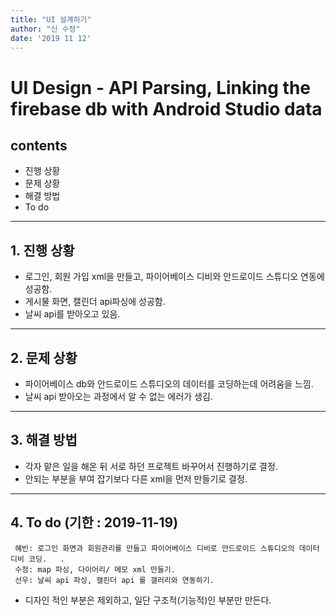 ```yaml
---
title: "UI 설계하기"
author: "신 수정"
date: '2019 11 12'
---
```


UI Design - API Parsing, Linking the firebase db with Android Studio data
=========================

contents
---------------
+ 진행 상황
+ 문제 상황
+ 해결 방법
+ To do

* * *
## 1. 진행 상황
- 로그인, 회원 가입 xml을 만들고, 파이어베이스 디비와 안드로이드 스튜디오 연동에 성공함.
- 게시물 화면, 캘린더 api파싱에 성공함.
- 날씨 api를 받아오고 있음.
* * *
## 2. 문제 상황
- 파이어베이스 db와 안드로이드 스튜디오의 데이터를 코딩하는데 어려움을 느낌.
- 날씨 api 받아오는 과정에서 알 수 없는 에러가 생김.

* * *
## 3. 해결 방법
- 각자 맡은 일을 해온 뒤 서로 하던 프로젝트 바꾸어서 진행하기로 결정.
- 안되는 부분을 부여 잡기보다 다른 xml을 먼저 만들기로 결정.


* * *
## 4. To do (기한 : 2019-11-19)
     혜빈: 로그인 화면과 회원관리를 만들고 파이어베이스 디비로 안드로이드 스튜디오의 데이터 디비 코딩.   .
     수정: map 파싱, 다이어리/ 메모 xml 만들기.
     선우: 날씨 api 파싱, 캘린더 api 를 갤러리와 연동하기.
     
* 디자인 적인 부분은 제외하고, 일단 구조적(기능적)인 부분만 만든다.
     
